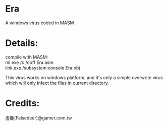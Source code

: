 # Era
A windows virus coded in MASM

# Details:  
  
compile with MASM:  
ml.exe /c /coff Era.asm  
link.exe /subsystem:console Era.obj  

This virus works on windows platform,
and it's only a simple overwrite virus which will only infect the files in current directory.  

# Credits:  
  
虛鹿(Falsedeer)@gamer.com.tw  

